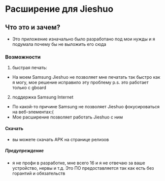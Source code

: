 # Расширение для Jieshuo
## Что это и зачем?
- Это приложение изначально было разработано под мои нужды и я подумала почему бы не выложить его сюда
### Возможности
1. быстрая печать: 
- На моем Samsung  Jieshuo не позволяет мне печатать так быстро как я могу, мое решение исправило эту проблему
p.s. это работает только с gboard
2. поддержка Samsung Internet
- По какой-то причине Samsung не позволяет Jieshuo фокусироваться на веб-элементах:( 
- Мое расширение позволяет работать Jieshuo с ним
#### Скачать
* вы можете скачать APK на странице релизов
##### Предупреждение
- я не профи в разработке, мне всего 16 и я не отвечаю за ваше устройство, нервы и т.д. Это ПО предоставляется так как есть без горантий и обязательств
